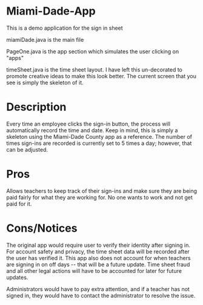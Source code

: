 # Miami-Dade-App
This is a demo application for the sign in sheet


miamiDade.java is the main file

PageOne.java is the app section which simulates the user clicking on "apps"

timeSheet.java is the time sheet layout. I have left this un-decorated to promote creative ideas to make this look better. The current screen that you see is simply the skeleton of it. 

# Description

Every time an employee clicks the sign-in button, the process will automatically record the time and date. Keep in mind, this is simply a skeleton using the Miami-Dade County app as a reference. The number of times sign-ins are recorded is currently set to 5 times a day; however, that can be adjusted. 


# Pros 
Allows teachers to keep track of their sign-ins and make sure they are being paid fairly for what they are working for. No one wants to work and not get paid for it.

# Cons/Notices
The original app would require user to verify their identity after signing in. For account safety and privacy, the time sheet data will be recorded after the user has verified it. This app also does not account for when teachers are signing in on off days -- that will be a future update. Time sheet fraud and all other legal actions will have to be accounted for later for future updates. 

Administrators would have to pay extra attention, and if a teacher has not signed in, they would have to contact the administrator to resolve the issue. 
